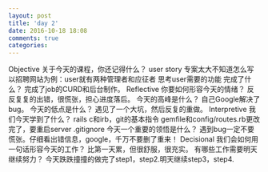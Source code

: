 ```yaml
---
layout: post
title: 'day 2'
date: 2016-10-18 18:08
comments: true
categories: 
---
```

Objective
关于今天的课程，你还记得什么？
 user story 专案太大不知道怎么写 以招聘网站为例：user就有两种管理者和应征者 思考user需要的功能
完成了什么？
 完成了job的CURD和后台制作。
Reflective
你要如何形容今天的情绪？
 反反复复的出错，很慌张，担心进度落后。
今天的高峰是什么？
 自己Google解决了bug。
今天的低点是什么？
 遇见了一个大坑，然后反复的重做。
Interpretive
我们今天学到了什么？
 rails c和irb，git的基本指令
 gemfile和config/routes.rb更改完了，要重启server
 .gitignore
今天一个重要的领悟是什么？
遇到bug一定不要慌张。仔细看出错信息，google，千万不要删了重来！
Decisional
我们会如何用一句话形容今天的工作？
比第一天累，但很舒服，很充实。
有哪些工作需要明天继续努力？
今天跌跌撞撞的做完了step1，step2.明天继续step3，step4.
